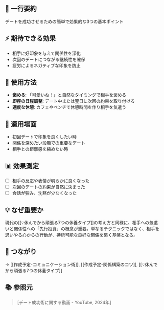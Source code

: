 ## 📝 一行要約
デートを成功させるための簡単で効果的な3つの基本ポイント

## ⚡ 期待できる効果
- 相手に好印象を与えて関係性を深化
- 次回のデートにつながる継続性を確保
- 疲労によるネガティブな印象を防止

## 🎯 使用方法
- **褒める**: 「可愛いね！」と自然なタイミングで相手を褒める
- **即座の日程調整**: デート中または翌日に次回の約束を取り付ける
- **適度な休憩**: カフェやベンチで休憩時間を作り相手を気遣う

## 📍 適用場面
- 初回デートで印象を良くしたい時
- 関係を深めたい段階での重要なデート
- 相手との距離感を縮めたい時

## 📊 効果測定
- [ ] 相手の反応や表情が明らかに良くなった
- [ ] 次回のデートの約束が自然に決まった
- [ ] 会話が弾み、沈黙が少なくなった

## 💡 なぜ重要か
現代の[[💡休んでから頑張る7つの休養タイプ]]の考え方と同様に、相手への気遣いと関係性への「先行投資」の概念が重要。単なるテクニックではなく、相手を思いやる心からの行動が、持続可能な良好な関係を築く基盤となる。

## 🔗 つながり
→ [[作成予定-コミュニケーション術]], [[作成予定-関係構築のコツ]], [[💡休んでから頑張る7つの休養タイプ]]

## 📚 参照元
> [デート成功術に関する動画 - YouTube, 2024年]